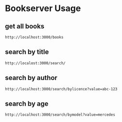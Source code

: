 # Bookserver Usage

## get all books
```
http://localhost:3000/books
```
## search by title
```
http://localost:3000/search/
```
## search by author
```
http://localhost:3000/search/bylicence?value=abc-123
```
## search by age
```
http://localhost:3000/search/bymodel?value=mercedes




